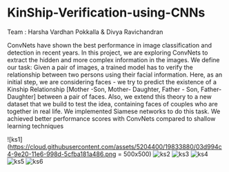 # KinShip-Verification-using-CNNs

Team : Harsha Vardhan Pokkalla & Divya Ravichandran

ConvNets have shown the best performance in image classification and detection in recent years. In this project, we are exploring ConvNets to extract the hidden and more
complex information in the images. We define our task: Given a pair of images, a trained model has to verify the relationship between two persons using their facial information. Here, as an initial step, we are considering faces - we try to predict the existence of a Kinship
Relationship [Mother -Son, Mother- Daughter, Father - Son, Father- Daughter] between a pair of faces. Also, we extend this theory to a new dataset that we build to test the
idea, containing faces of couples who are together in real life. We implemented Siamese networks to do this task. We achieved better performance scores with ConvNets
compared to shallow learning techniques

![ks1](https://cloud.githubusercontent.com/assets/5204400/19833880/03d994c4-9e20-11e6-998d-5cfba181a486.png = 500x500)
![ks2](https://cloud.githubusercontent.com/assets/5204400/19833882/03dc59b6-9e20-11e6-8be8-5bfc7549716d.png)
![ks3](https://cloud.githubusercontent.com/assets/5204400/19833877/03d7d15c-9e20-11e6-94d7-f87f38fdb4e1.png)
![ks4](https://cloud.githubusercontent.com/assets/5204400/19833881/03d9d57e-9e20-11e6-8ab8-64c91a332fc9.png)
![ks5](https://cloud.githubusercontent.com/assets/5204400/19833879/03d8a94c-9e20-11e6-81f4-0bbaa6e1a708.png)
![ks6](https://cloud.githubusercontent.com/assets/5204400/19833878/03d872c4-9e20-11e6-8fed-ec8126b250bd.png)

